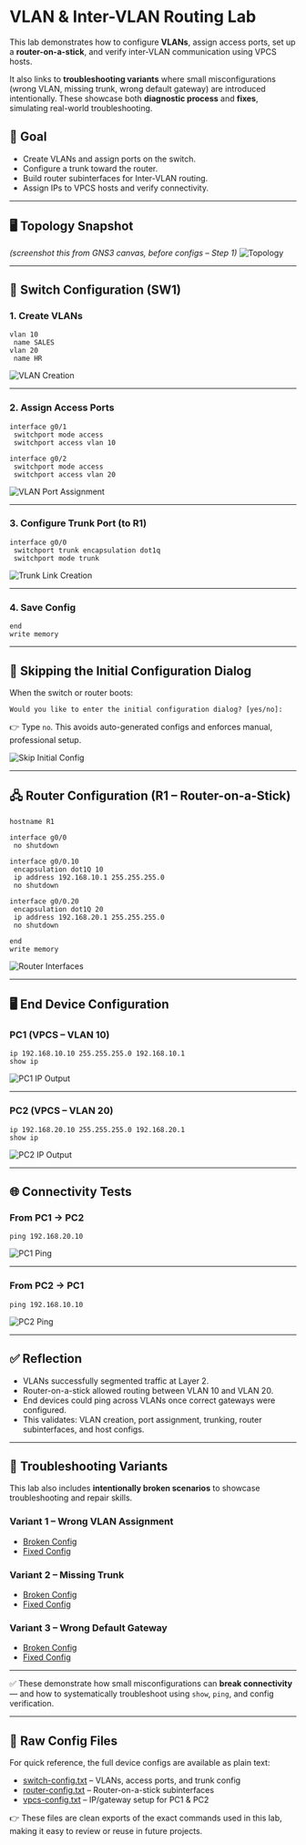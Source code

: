 # VLAN & Inter-VLAN Routing Lab

This lab demonstrates how to configure **VLANs**, assign access ports, set up a **router-on-a-stick**, and verify inter-VLAN communication using VPCS hosts.  

It also links to **troubleshooting variants** where small misconfigurations (wrong VLAN, missing trunk, wrong default gateway) are introduced intentionally. These showcase both **diagnostic process** and **fixes**, simulating real-world troubleshooting.

## 🎯 Goal

* Create VLANs and assign ports on the switch.
* Configure a trunk toward the router.
* Build router subinterfaces for Inter-VLAN routing.
* Assign IPs to VPCS hosts and verify connectivity.

---

## 🖥️ Topology Snapshot

*(screenshot this from GNS3 canvas, before configs – Step 1)*
![Topology](./topology.png)

---

## 🔧 Switch Configuration (SW1)

### 1. Create VLANs

```cisco
vlan 10
 name SALES
vlan 20
 name HR
```

![VLAN Creation](./vlan_creation.png)

---

### 2. Assign Access Ports

```cisco
interface g0/1
 switchport mode access
 switchport access vlan 10

interface g0/2
 switchport mode access
 switchport access vlan 20
```

![VLAN Port Assignment](./vlan_port_assignment.png)

---

### 3. Configure Trunk Port (to R1)

```cisco
interface g0/0
 switchport trunk encapsulation dot1q
 switchport mode trunk
```

![Trunk Link Creation](./trunk_link_creation.png)

---

### 4. Save Config

```cisco
end
write memory
```

---

## 🚫 Skipping the Initial Configuration Dialog

When the switch or router boots:

```
Would you like to enter the initial configuration dialog? [yes/no]:
```

👉 Type `no`. This avoids auto-generated configs and enforces manual, professional setup.

![Skip Initial Config](./skip_initial_config.png)

---

## 🖧 Router Configuration (R1 – Router-on-a-Stick)

```cisco
hostname R1

interface g0/0
 no shutdown

interface g0/0.10
 encapsulation dot1Q 10
 ip address 192.168.10.1 255.255.255.0
 no shutdown

interface g0/0.20
 encapsulation dot1Q 20
 ip address 192.168.20.1 255.255.255.0
 no shutdown

end
write memory
```

![Router Interfaces](./router_interfaces.png)

---

## 🖥️ End Device Configuration

### PC1 (VPCS – VLAN 10)

```vpcs
ip 192.168.10.10 255.255.255.0 192.168.10.1
show ip
```

![PC1 IP Output](./ip_output_pc1.png)

---

### PC2 (VPCS – VLAN 20)

```vpcs
ip 192.168.20.10 255.255.255.0 192.168.20.1
show ip
```

![PC2 IP Output](./ip_output_pc2.png)

---

## 🌐 Connectivity Tests

### From PC1 → PC2

```vpcs
ping 192.168.20.10
```

![PC1 Ping](./pc1_ping.png)

---

### From PC2 → PC1

```vpcs
ping 192.168.10.10
```

![PC2 Ping](./pc2_ping.png)

---

## ✅ Reflection

* VLANs successfully segmented traffic at Layer 2.
* Router-on-a-stick allowed routing between VLAN 10 and VLAN 20.
* End devices could ping across VLANs once correct gateways were configured.
* This validates: VLAN creation, port assignment, trunking, router subinterfaces, and host configs.

---

## 🔀 Troubleshooting Variants

This lab also includes **intentionally broken scenarios** to showcase troubleshooting and repair skills.  

### Variant 1 – Wrong VLAN Assignment
- [Broken Config](./variant1-broken/README.md)  
- [Fixed Config](./variant1-fixed/README.md)  

### Variant 2 – Missing Trunk
- [Broken Config](./variant2-broken/README.md)  
- [Fixed Config](./variant2-fixed/README.md)  

### Variant 3 – Wrong Default Gateway
- [Broken Config](./variant3-broken/README.md)  
- [Fixed Config](./variant3-fixed/README.md)  

---

✅ These demonstrate how small misconfigurations can **break connectivity** — and how to systematically troubleshoot using `show`, `ping`, and config verification.

---

## 📄 Raw Config Files

For quick reference, the full device configs are available as plain text:

- [switch-config.txt](./switch-config.txt) – VLANs, access ports, and trunk config  
- [router-config.txt](./router-config.txt) – Router-on-a-stick subinterfaces  
- [vpcs-config.txt](./vpcs-config.txt) – IP/gateway setup for PC1 & PC2  

👉 These files are clean exports of the exact commands used in this lab, making it easy to review or reuse in future projects.
